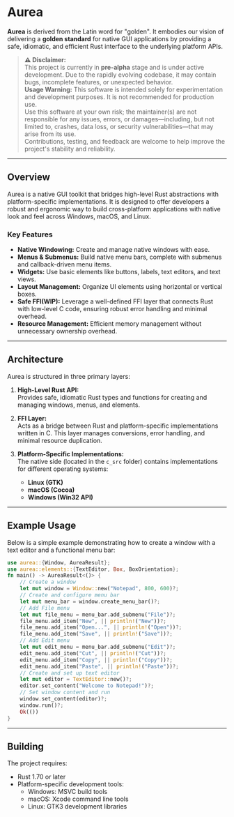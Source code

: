 # Aurea

**Aurea** is derived from the Latin word for "golden". It embodies our vision of delivering a **golden standard** for native GUI applications by providing a safe, idiomatic, and efficient Rust interface to the underlying platform APIs.

> **⚠️ Disclaimer:**  
> This project is currently in **pre-alpha** stage and is under active development. Due to the rapidly evolving codebase, it may contain bugs, incomplete features, or unexpected behavior.  
> **Usage Warning:** This software is intended solely for experimentation and development purposes. It is not recommended for production use.  
> Use this software at your own risk; the maintainer(s) are not responsible for any issues, errors, or damages—including, but not limited to, crashes, data loss, or security vulnerabilities—that may arise from its use.  
> Contributions, testing, and feedback are welcome to help improve the project's stability and reliability.

---

## Overview

Aurea is a native GUI toolkit that bridges high-level Rust abstractions with platform-specific implementations. It is designed to offer developers a robust and ergonomic way to build cross-platform applications with native look and feel across Windows, macOS, and Linux.

### Key Features

- **Native Windowing:** Create and manage native windows with ease.
- **Menus & Submenus:** Build native menu bars, complete with submenus and callback-driven menu items.
- **Widgets:** Use basic elements like buttons, labels, text editors, and text views.
- **Layout Management:** Organize UI elements using horizontal or vertical boxes.
- **Safe FFI(WIP):** Leverage a well-defined FFI layer that connects Rust with low-level C code, ensuring robust error handling and minimal overhead.
- **Resource Management:** Efficient memory management without unnecessary ownership overhead.

---

## Architecture

Aurea is structured in three primary layers:

1. **High-Level Rust API:**  
   Provides safe, idiomatic Rust types and functions for creating and managing windows, menus, and elements.

2. **FFI Layer:**  
   Acts as a bridge between Rust and platform-specific implementations written in C. This layer manages conversions, error handling, and minimal resource duplication.

3. **Platform-Specific Implementations:**  
   The native side (located in the `c_src` folder) contains implementations for different operating systems:
   - **Linux (GTK)**
   - **macOS (Cocoa)**
   - **Windows (Win32 API)**

---

## Example Usage

Below is a simple example demonstrating how to create a window with a text editor and a functional menu bar:

```rust
use aurea::{Window, AureaResult};
use aurea::elements::{TextEditor, Box, BoxOrientation};
fn main() -> AureaResult<()> {
    // Create a window
    let mut window = Window::new("Notepad", 800, 600)?;
    // Create and configure menu bar
    let mut menu_bar = window.create_menu_bar()?;
    // Add File menu
    let mut file_menu = menu_bar.add_submenu("File")?;
    file_menu.add_item("New", || println!("New"))?;
    file_menu.add_item("Open...", || println!("Open"))?;
    file_menu.add_item("Save", || println!("Save"))?;
    // Add Edit menu
    let mut edit_menu = menu_bar.add_submenu("Edit")?;
    edit_menu.add_item("Cut", || println!("Cut"))?;
    edit_menu.add_item("Copy", || println!("Copy"))?;
    edit_menu.add_item("Paste", || println!("Paste"))?;
    // Create and set up text editor
    let mut editor = TextEditor::new()?;
    editor.set_content("Welcome to Notepad!")?;
    // Set window content and run
    window.set_content(editor)?;
    window.run()?;
    Ok(())
}
```

---


## Building

The project requires:
- Rust 1.70 or later
- Platform-specific development tools:
  - Windows: MSVC build tools
  - macOS: Xcode command line tools
  - Linux: GTK3 development libraries
